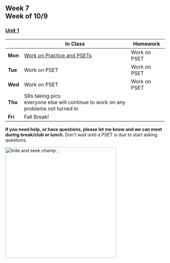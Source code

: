 ## Week 7 <br>Week of 10/9

### [Unit 1](/apcsp/curriculum/1)

  |       |In Class               |Homework   |
  |-------|---------              |---------  |
  |**Mon**|[Work on Practice and PSETs](https://candib80.github.io/apcsp/curriculum/1/#practice--problems) |Work on PSET |
  |**Tue**|Work on PSET |Work on PSET |
  |**Wed**|Work on PSET |Work on PSET |
  |**Thu**|SRs taking pics <br>everyone else will continue to work on any problems not turned in | |
  |**Fri**|Fall Break!| |

  **If you need help, or have questions, please let me know and we can meet during break/club or lunch.** Don't wait until a PSET is due to start asking questions.

<img src="https://ih0.redbubble.net/image.453247676.2842/flat,800x800,070,f.u3.jpg" alt="hide and seek champ ;" height="350">

<meta http-equiv="refresh" content="300"/>